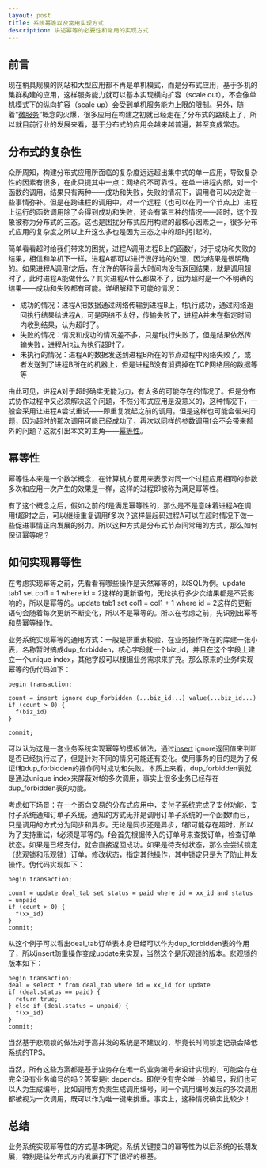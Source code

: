 ```yaml
---
layout: post
title: 系统幂等以及常用实现方式
description: 讲述幂等的必要性和常用的实现方式
---
```


## 前言 ##

现在稍具规模的网站和大型应用都不再是单机模式，而是分布式应用，基于多机的集群构建的应用，这样服务能力就可以基本实现横向扩容（scale out），不会像单机模式下的纵向扩容（scale up）会受到单机服务能力上限的限制。另外，随着“[微服务]”概念的火爆，很多应用在构建之初就已经走在了分布式的路线上了，所以就目前行业的发展来看，基于分布式的应用会越来越普遍，甚至变成常态。

## 分布式的复杂性 ##

众所周知，构建分布式应用所面临的复杂度远远超出集中式的单一应用，导致复杂性的因素有很多，在此只提其中一点：网络的不可靠性。在单一进程内部，对一个函数的调用，结果只有两种——成功和失败，失败的情况下，调用者可以决定做一些事情弥补。但是在跨进程的调用中，对一个远程（也可以在同一个节点上）进程上运行的函数调用除了会得到成功和失败，还会有第三种的情况——超时，这个现象被称为分布式的三态。这也是困扰分布式应用构建的最核心因素之一，很多分布式应用的复杂度之所以上升这么多也是因为三态之中的超时引起的。

简单看看超时给我们带来的困扰，进程A调用进程B上的函数f，对于成功和失败的结果，相信和单机下一样，进程A都可以进行很好地的处理，因为结果是很明确的。如果进程A调用f之后，在允许的等待最大时间内没有返回结果，就是调用超时了，此时进程A能做什么？其实进程A什么都做不了，因为超时是一个不明确的结果——成功和失败都有可能。详细解释下可能的情况：

+ 成功的情况：进程A把数据通过网络传输到进程B上，f执行成功，通过网络返回执行结果给进程A，可是网络不太好，传输失败了，进程A并未在指定时间内收到结果，认为超时了。
+ 失败的情况：情况和成功的情况差不多，只是f执行失败了，但是结果依然传输失败，进程A也认为执行超时了。
+ 未执行的情况：进程A的数据发送到进程B所在的节点过程中网络失败了，或者发送到了进程B所在的机器上，但是进程B没有消费掉在TCP网络层的数据等等

由此可见，进程A对于超时确实无能为力，有太多的可能存在的情况了。但是分布式协作过程中又必须解决这个问题，不然分布式应用是没意义的，这种情况下，一般会采用让进程A尝试重试——即重复发起之前的调用。但是这样也可能会带来问题，因为超时的那次调用可能已经成功了，再次以同样的参数调用f会不会带来额外的问题？这就引出本文的主角——[幂等性]。

## 幂等性 ##

幂等性本来是一个数学概念，在计算机方面用来表示对同一个过程应用相同的参数多次和应用一次产生的效果是一样，这样的过程即被称为满足幂等性。

有了这个概念之后，假如之前的f是满足幂等性的，那么是不是意味着进程A在调用f超时之后，可以继续重复调用f多次？这样最起码进程A可以在超时情况下做一些促进事情正向发展的努力。所以这种方式是分布式节点间常用的方式，那么如何保证幂等呢？

## 如何实现幂等性 ##

在考虑实现幂等之前，先看看有哪些操作是天然幂等的，以SQL为例。update tab1 set col1 = 1 where id = 2这样的更新语句，无论执行多少次结果都是不受影响的，所以是幂等的。update tab1 set col1 = col1 + 1 where id = 2这样的更新语句会随着每次更新不断变化，所以不是幂等的。所以在考虑之前，先识别出幂等和费幂等操作。

业务系统实现幂等的通用方式：一般是排重表校验，在业务操作所在的库建一张小表，名称暂时搞成dup_forbidden，核心字段就一个biz_id，并且在这个字段上建立一个unique index，其他字段可以根据业务需求来扩充。那么原来的业务f实现幂等的伪代码如下：

    begin transaction;
    
    count = insert ignore dup_forbidden (...biz_id...) value(...biz_id...)
    if (count > 0) {
      f(biz_id)
    } 
    
    commit;

可以认为这是一套业务系统实现幂等的模板做法，通过[insert] ignore返回值来判断是否已经执行过了，但是针对不同的情况可能还有变化。使用事务的目的是为了保证f和dup_forbidden的操作同时成功和失败。本质上来看，dup_forbidden表就是通过unique index来屏蔽对f的多次调用，事实上很多业务已经存在dup_forbidden表的功能。

考虑如下场景：在一个面向交易的分布式应用中，支付子系统完成了支付功能，支付子系统通知订单子系统，通知的方式无非是调用订单子系统的一个函数f而已，只是调用的方式分为同步和异步。无论是同步还是异步，f都可能存在超时，所以为了支持重试，f必须是幂等的。f会首先根据传入的订单号来查找订单，检查订单状态。如果是已经支付，就会直接返回成功。如果是待支付状态，那么会尝试锁定（悲观锁和乐观锁）订单，修改状态，指定其他操作，其中锁定只是为了防止并发操作。伪代码实现如下：

    begin transaction;
    
    count = update deal_tab set status = paid where id = xx_id and status = unpaid
    if (count > 0) {
      f(xx_id)
    }
    commit;

从这个例子可以看出deal_tab订单表本身已经可以作为dup_forbidden表的作用了，所以insert防重操作变成update来实现，当然这个是乐观锁的版本。悲观锁的版本如下：

    begin transaction;
    deal = select * from deal_tab where id = xx_id for update
    if (deal.status == paid) {
      return true;
    } else if (deal.status = unpaid) {
      f(xx_id)
    }
    commit;
    

当然基于悲观锁的做法对于高并发的系统是不建议的，毕竟长时间锁定记录会降低系统的TPS。

当然，所有这些方案都是基于业务存在唯一的业务编号来设计实现的，可能会存在完全没有业务编号的吗？答案是it depends。即使没有完全唯一的编号，我们也可以人为生成编号，比如调用方负责生成调用编号，同一个调用编号发起的多次调用都被视为一次调用，既可以作为唯一键来排重。事实上，这种情况确实比较少！


## 总结 ##

业务系统实现幂等性的方式基本确定。系统关键接口的幂等性为以后系统的长期发展，特别是往分布式方向发展打下了很好的根基。

[微服务]:   http://martinfowler.com/articles/microservices.html
[幂等性]:   http://baike.baidu.com/view/2067025.htm
[insert]:   http://dev.mysql.com/doc/refman/5.5/en/insert.html
